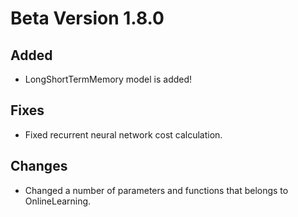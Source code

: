 # Beta Version 1.8.0

## Added

* LongShortTermMemory model is added!

## Fixes

* Fixed recurrent neural network cost calculation.

## Changes

* Changed a number of parameters and functions that belongs to OnlineLearning.

